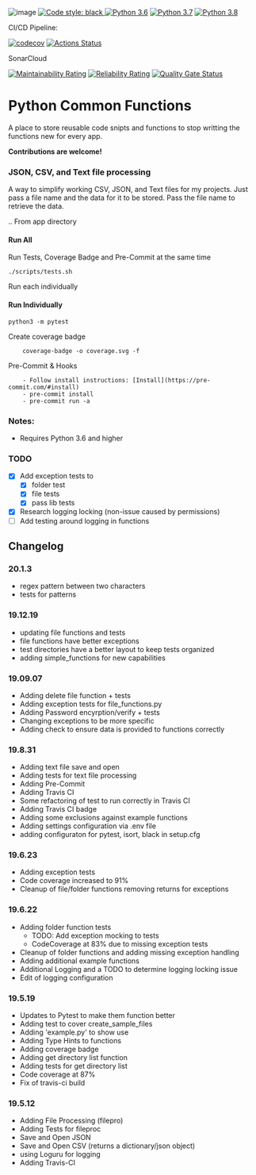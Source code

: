 ![image](https://img.shields.io/badge/calver-YYYY.MM.DD-22bfda.svg "CalVer")
<a href="https://github.com/psf/black"><img alt="Code style: black" src="https://img.shields.io/badge/code%20style-black-000000.svg">
[![Python 3.6](https://img.shields.io/badge/python-3.6-blue.svg)](https://www.python.org/downloads/release/python-360/)
[![Python 3.7](https://img.shields.io/badge/python-3.7-blue.svg)](https://www.python.org/downloads/release/python-370/)
[![Python 3.8](https://img.shields.io/badge/python-3.8-blue.svg)](https://www.python.org/downloads/release/python-380/)

CI/CD Pipeline:

[![codecov](https://codecov.io/gh/devsetgo/python_common_functions/branch/master/graph/badge.svg)](https://codecov.io/gh/devsetgo/python_common_functions)
[![Actions Status](https://github.com/devsetgo/python_common_functions/workflows/Run%20Tests/badge.svg)](https://github.com/devsetgo/python_common_functions/actions)


SonarCloud

[![Maintainability Rating](https://sonarcloud.io/api/project_badges/measure?project=devsetgo_python_common_functions&metric=sqale_rating)](https://sonarcloud.io/dashboard?id=devsetgo_python_common_functions)
[![Reliability Rating](https://sonarcloud.io/api/project_badges/measure?project=devsetgo_python_common_functions&metric=reliability_rating)](https://sonarcloud.io/dashboard?id=devsetgo_python_common_functions)
[![Quality Gate Status](https://sonarcloud.io/api/project_badges/measure?project=devsetgo_python_common_functions&metric=alert_status)](https://sonarcloud.io/dashboard?id=devsetgo_python_common_functions)



# Python Common Functions
A place to store reusable code snipts and functions to stop writting the functions new for every app.

**Contributions are welcome!**

### JSON, CSV, and Text file processing
A way to simplify working CSV, JSON, and Text files for my projects. Just pass a file name and the data for it to be stored. Pass the file name to retrieve the data.

.. From app directory

#### Run All
Run Tests, Coverage Badge and Pre-Commit at the same time
~~~
./scripts/tests.sh
~~~

Run each individually

#### Run Individually
~~~~
python3 -m pytest
~~~~

Create coverage badge
~~~~
    coverage-badge -o coverage.svg -f
~~~~

Pre-Commit & Hooks
~~~~
    - Follow install instructions: [Install](https://pre-commit.com/#install)
    - pre-commit install
    - pre-commit run -a
~~~~

### Notes:
- Requires Python 3.6 and higher

### TODO
- [x] Add exception tests to
    - [x] folder test
    - [x] file tests
    - [x] pass lib tests
- [x] Research logging locking (non-issue caused by permissions)
- [ ] Add testing around logging in functions

## Changelog

### 20.1.3
- regex pattern between two characters
- tests for patterns

### 19.12.19
- updating file functions and tests
- file functions have better exceptions
- test directories have a better layout to keep tests organized
- adding simple_functions for new capabilities

### 19.09.07
- Adding delete file function + tests
- Adding exception tests for file_functions.py
- Adding Password encyrption/verify + tests
- Changing exceptions to be more specific
- Adding check to ensure data is provided to functions correctly

### 19.8.31
- Adding text file save and open
- Adding tests for text file processing
- Adding Pre-Commit
- Adding Travis CI
- Some refactoring of test to run correctly in Travis CI
- Adding Travis CI badge
- Adding some exclusions against example functions
- Adding settings configuration via .env file
- adding configuraton for pytest, isort, black in setup.cfg

### 19.6.23
- Adding exception tests
- Code coverage increased to 91%
- Cleanup of file/folder functions removing returns for exceptions

### 19.6.22
- Adding folder function tests
  - TODO: Add exception mocking to tests
  - CodeCoverage at 83% due to missing exception tests
- Cleanup of folder functions and adding missing exception handling
- Adding additional example functions
- Additional Logging and a TODO to determine logging locking issue
- Edit of logging configuration

### 19.5.19
- Updates to Pytest to make them function better
- Adding test to cover create_sample_files
- Adding 'example.py' to show use
- Adding Type Hints to functions
- Adding coverage badge
- Adding get directory list function
- Adding tests for get directory list
- Code coverage at 87%
- Fix of travis-ci build

### 19.5.12
- Adding File Processing (filepro)
- Adding Tests for fileproc
- Save and Open JSON
- Save and Open CSV (returns a dictionary/json object)
- using Loguru for logging
- Adding Travis-CI